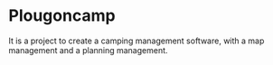 # Plougoncamp
It is a project to create a camping management software, with a map management and a planning management.
